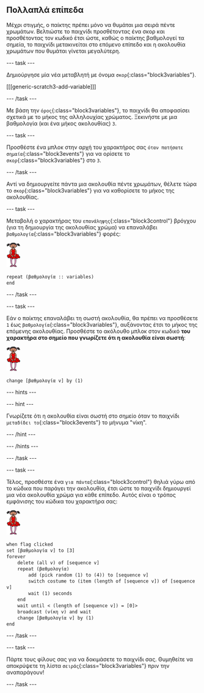 ## Πολλαπλά επίπεδα

Μέχρι στιγμής, ο παίκτης πρέπει μόνο να θυμάται μια σειρά πέντε χρωμάτων. Βελτιώστε το παιχνίδι προσθέτοντας ένα σκορ και προσθέτοντας τον κωδικό έτσι ώστε, καθώς ο παίκτης βαθμολογεί τα σημεία, το παιχνίδι μετακινείται στο επόμενο επίπεδο και η ακολουθία χρωμάτων που θυμάται γίνεται μεγαλύτερη.

--- task ---

Δημιούργησε μία νέα μεταβλητή με όνομα `σκορ`{:class="block3variables"}.

[[[generic-scratch3-add-variable]]]

--- /task ---

Με βάση την `όρος`{:class="block3variables"}, το παιχνίδι θα αποφασίσει σχετικά με το μήκος της αλληλουχίας χρώματος. Ξεκινήστε με μια βαθμολογία (και ένα μήκος ακολουθίας) `3`.

--- task ---

Προσθέστε ένα μπλοκ στην αρχή του χαρακτήρος σας `όταν πατήσατε σημαία`{:class="block3events"} για να ορίσετε το `σκορ`{:class="block3variables"} στο `3`.

--- /task ---

Αντί να δημιουργείτε πάντα μια ακολουθία πέντε χρωμάτων, θέλετε τώρα το `σκορ`{:class="block3variables"} για να καθορίσετε το μήκος της ακολουθίας.

--- task ---

Μεταβολή ο χαρακτήρας του `επανάληψης`{:class="block3control"} βρόγχου (για τη δημιουργία της ακολουθίας χρώμα) να επαναλάβει `βαθμολογία`{:class="block3variables"} φορές:

![αντικείμενο](images/ballerina.png)

```blocks3
repeat (βαθμολογία :: variables)
end
```

--- /task ---

--- task ---

Εάν ο παίκτης επαναλάβει τη σωστή ακολουθία, θα πρέπει να προσθέσετε `1` έως `βαθμολογία`{:class="block3variables"}, αυξάνοντας έτσι το μήκος της επόμενης ακολουθίας. Προσθέστε το ακόλουθο μπλοκ στον κωδικό **του χαρακτήρα στο σημείο που γνωρίζετε ότι η ακολουθία είναι σωστή**:

![αντικείμενο](images/ballerina.png)

```blocks3
change [βαθμολογία v] by (1)
```

--- hints ---

--- hint ---

Γνωρίζετε ότι η ακολουθία είναι σωστή στο σημείο όταν το παιχνίδι `μεταδίδει το`{:class="block3events"} το μήνυμα "νίκη".

--- /hint ---

--- /hints ---

--- /task ---

--- task ---

Τέλος, προσθέστε ένα `για πάντα`{:class="block3control"} θηλιά γύρω από το κώδικα που παράγει την ακολουθία, έτσι ώστε το παιχνίδι δημιουργεί μια νέα ακολουθία χρώμα για κάθε επίπεδο. Αυτός είναι ο τρόπος εμφάνισης του κώδικα του χαρακτήρα σας:

![μπαλλαρίνα](images/ballerina.png)

```blocks3
when flag clicked
set [βαθμολογία v] to [3]
forever
	delete (all v) of [sequence v]
	repeat (βαθμολογία)
		add (pick random (1) to (4)) to [sequence v]
		switch costume to (item (length of [sequence v]) of [sequence v]
		wait (1) seconds
	end
	wait until < (length of [sequence v]) = [0]>
	broadcast (νίκη v) and wait
	change [βαθμολογία v] by (1)
end
```

--- /task ---

--- task ---

Πάρτε τους φίλους σας για να δοκιμάσετε το παιχνίδι σας. Θυμηθείτε να αποκρύψετε τη λίστα `σειράς`{:class="block3variables"} πριν την αναπαράγουν!

--- /task ---